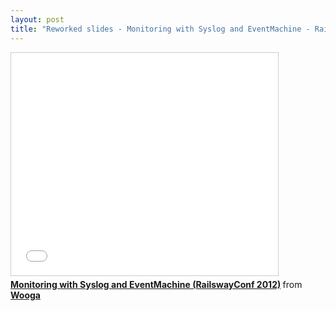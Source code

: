 ```yaml
---
layout: post
title: "Reworked slides - Monitoring with Syslog and EventMachine - RailsWayConf 2012"
---
```


<iframe src="//www.slideshare.net/slideshow/embed_code/13223544?rel=0" width="427" height="356" frameborder="0" marginwidth="0" marginheight="0" scrolling="no" style="border:1px solid #CCC; border-width:1px; margin-bottom:5px; max-width: 100%;" allowfullscreen> </iframe> <div style="margin-bottom:5px"> <strong> <a href="https://www.slideshare.net/wooga/monitoring-with-syslong-and-eventmachine-railswayconf-2012" title="Monitoring with Syslog and EventMachine (RailswayConf 2012)" target="_blank">Monitoring with Syslog and EventMachine (RailswayConf 2012)</a> </strong> from <strong><a href="http://www.slideshare.net/wooga" target="_blank">Wooga</a></strong> </div>
